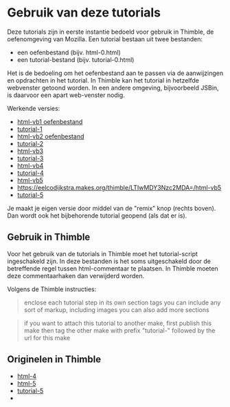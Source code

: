 # Gebruik van deze tutorials

Deze tutorials zijn in eerste instantie bedoeld voor gebruik in Thimble, de oefenomgeving van Mozilla. Een tutorial bestaan uit twee bestanden:

* een oefenbestand (bijv. html-0.html)
* een tutorial-bestand (bijv. tutorial-0.html)

Het is de bedoeling om het oefenbestand aan te passen via de aanwijzingen en opdrachten in het tutorial. In Thimble kan het tutorial in hetzelfde webvenster getoond worden. In een andere omgeving, bijvoorbeeld JSBin, is daarvoor een apart web-venster nodig.

Werkende versies:

* [html-vb1 oefenbestand](https://eelcodijkstra.makes.org/thimble/LTI4ODk0ODIyNA==/html-vb1)
* [tutorial-1](https://eelcodijkstra.makes.org/thimble/LTMyMjUwMjY1Ng==/tutorial-html-vb1)
* [html-vb2 oefenbestand](https://eelcodijkstra.makes.org/thimble/MTU0MDAzMDQ2NA==/html-vb2)
* [tutorial-2](https://eelcodijkstra.makes.org/thimble/MTU1NjgwNzY4MA==/tutorial-html-vb2)
* [html-vb3](https://eelcodijkstra.makes.org/thimble/LTI5NTU2NzEwNA==/html-vb3)
* [tutorial-3](https://eelcodijkstra.makes.org/thimble/LTI3ODc4OTg4OA==/tutorial-html-vb3)
* [html-vb4](https://eelcodijkstra.makes.org/thimble/LTE1MTM0MjI4NDg=/html-vb4)
* [tutorial-4](https://eelcodijkstra.makes.org/thimble/LTE1MzAyMDAwNjQ=/tutorial-html-vb4)
* [html-vb5](https://eelcodijkstra.makes.org/thimble/LTIwMDY3Nzc2MDA=/html-vb5)
* https://eelcodijkstra.makes.org/thimble/LTIwMDY3Nzc2MDA=/html-vb5
* [tutorial-5](https://eelcodijkstra.makes.org/thimble/LTE2OTc4NDExNTI=/tutorial-html-vb5-org)

Je maakt je eigen versie door middel van de "remix" knop (rechts boven). Dan wordt ook het bijbehorende tutorial geopend (als dat er is).

## Gebruik in Thimble

Voor het gebruik van de tutorials in Thimble moet het tutorial-script ingeschakeld zijn. In deze bestanden is het soms uitgeschakeld door de betreffende regel tussen html-commentaar te plaatsen. In Thimble moeten deze commentaarhaken dan verwijderd worden.

Volgens de Thimble instructies:

> enclose each tutorial step in its own section tags
you can include any sort of markup, including images
you can also add more sections

> if you want to attach this tutorial to another make,
first publish this make
then tag the other make with prefix "tutorial-" followed by the url for this make

## Originelen in Thimble

* [html-4](https://thimble.webmaker.org/project/52338/edit)
* [html-5](https://thimble.webmaker.org/nl/project/91016/edit)
* [tutorial-5](https://thimble.webmaker.org/project/91015/edit)
* 
